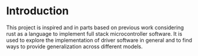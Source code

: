 
# Introduction
This project is inspired and in parts based on previous work considering rust as a language to implement full stack microcontroller software. It is used to explore the implementation of driver software in general and to find ways to provide generalization across different models.
